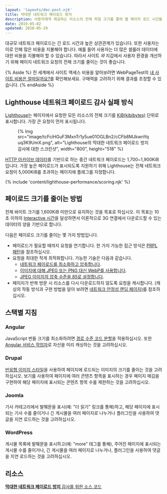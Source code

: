 ```yaml
---
layout: 'layouts/doc-post.njk'
title: 막대한 네트워크 페이로드 방지
description: 사용자에게 제공하는 리소스의 전체 파일 크기를 줄여 웹 페이지 로드 시간을 개선하는 방법에 대해 알아봅니다.
date: 2019-05-02
updated: 2020-05-29
---
```


대규모 네트워크 페이로드는 긴 로드 시간과 높은 상관관계가 있습니다. 또한 사용자는 이로 인해 많은 비용을 지불해야 합니다. 예를 들어 사용자는 더 많은 셀룰러 데이터에 대한 비용을 지불해야 할 수 있습니다. 따라서 사이트 *와* 지갑에서 사용자 환경을 개선하기 위해 페이지 네트워크 요청의 전체 크기를 줄이는 것이 좋습니다.

{% Aside %} 전 세계에서 사이트 액세스 비용을 알아보려면 WebPageTest의 [내 사이트 비용은 얼마일까요?](https://whatdoesmysitecost.com/)를 확인해보세요. 구매력을 고려하기 위해 결과를 조정할 수 있습니다. {% endAside %}

## Lighthouse 네트워크 페이로드 감사 실패 방식

[Lighthouse](https://developers.google.com/web/tools/lighthouse/)는 페이지에서 요청한 모든 리소스의 전체 크기를 [KiB(kibibytes)](https://en.wikipedia.org/wiki/Kibibyte) 단위로 표시합니다. 가장 큰 요청이 먼저 표시됩니다.

<figure>{% Img src="image/tcFciHGuF3MxnTr1y5ue01OGLBn2/cCFb8MJkwnYquq3K9UmX.png", alt="Lighthouse의 막대한 네트워크 페이로드 방지 감사에 대한 스크린샷", width="800", height="518" %}</figure>

[HTTP 아카이브 데이터](https://httparchive.org/reports/state-of-the-web?start=latest#bytesTotal)를 기반으로 하는 중간 네트워크 페이로드는 1,700~1,900KiB입니다. 가장 높은 페이로드가 표시되도록 지원하기 위해 Lighthouse는 전체 네트워크 요청이 5,000KiB를 초과하는 페이지에 플래그를 지정합니다.

{% include 'content/lighthouse-performance/scoring.njk' %}

## 페이로드 크기를 줄이는 방법

전체 바이트 크기를 1,600KiB 미만으로 유지하는 것을 목표로 하십시오. 이 목표는 10초 이하의 [Interactive 시간](https://web.dev/tti/)을 달성하면서 이론적으로 3G 연결에서 다운로드할 수 있는 데이터의 양을 기반으로 합니다.

다음은 페이로드 크기를 줄이는 몇 가지 방법입니다.

- 페이로드가 필요할 때까지 요청을 연기합니다. 한 가지 가능한 접근 방식은 [PRPL 패턴](https://web.dev/apply-instant-loading-with-prpl/)을 참조하십시오.
- 요청을 최대한 작게 최적화합니다. 가능한 기술은 다음과 같습니다.
    - [네트워크 페이로드를 최소화하고 압축합니다](https://web.dev/reduce-network-payloads-using-text-compression/).
    - [이미지에 대해 JPEG 또는 PNG 대신 WebP를 사용합니다](https://web.dev/serve-images-webp/).
    - [JPEG 이미지의 압축 수준을 85로 설정합니다](https://web.dev/use-imagemin-to-compress-images/).
- 페이지가 반복 방문 시 리소스를 다시 다운로드하지 않도록 요청을 캐시합니다. (캐싱의 작동 방식과 구현 방법을 알아 보려면 [네트워크 안정성 랜딩 페이지)](https://web.dev/reliable/)를 참조하십시오.

## 스택별 지침

### Angular

JavaScript 번들 크기를 최소화하려면 [경로 수준 코드 분할](https://web.dev/route-level-code-splitting-in-angular/)을 적용하십시오. 또한 [Angular 서비스 작업자](https://web.dev/precaching-with-the-angular-service-worker/)로 자산을 미리 캐싱하는 것을 고려하십시오.

### Drupal

[반응형 이미지 스타일](https://www.drupal.org/docs/8/mobile-guide/responsive-images-in-drupal-8)을 사용하여 페이지에 로드되는 이미지의 크기를 줄이는 것을 고려하십시오. 보기를 사용하여 페이지에 여러 콘텐츠 항목을 표시하는 경우 페이지 매김을 구현하여 해당 페이지에 표시되는 콘텐츠 항목 수를 제한하는 것을 고려하십시오.

### Joomla

기사 카테고리에서 발췌문을 표시(예: "더 읽기" 링크를 통해)하고, 해당 페이지에 표시되는 기사 수를 줄이거나 긴 게시물을 여러 페이지로 나누거나 플러그인을 사용하여 댓글을 지연 로드하는 것을 고려하십시오.

### WordPress

게시물 목록에 발췌문을 표시하고(예: "more" 태그를 통해), 주어진 페이지에 표시되는 게시물 수를 줄이거나, 긴 게시물을 여러 페이지로 나누거나, 플러그인을 사용하여 댓글을 지연 로드하는 것을 고려하십시오.

## 리소스

[**막대한 네트워크 페이로드 방지** 감사를 위한 소스 코드](https://github.com/GoogleChrome/lighthouse/blob/master/lighthouse-core/audits/byte-efficiency/total-byte-weight.js)
